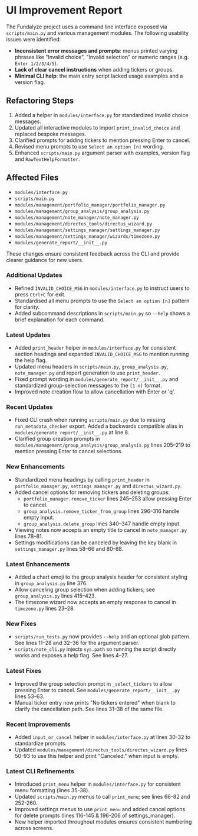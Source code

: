 # UI Improvement Report

The Fundalyze project uses a command line interface exposed via `scripts/main.py` and various management modules. The following usability issues were identified:

- **Inconsistent error messages and prompts**: menus printed varying phrases like "Invalid choice", "Invalid selection" or numeric ranges (e.g. `Enter 1/2/3/4/5`).
- **Lack of clear cancel instructions** when adding tickers or groups.
- **Minimal CLI help**: the main entry script lacked usage examples and a version flag.

## Refactoring Steps

1. Added a helper in `modules/interface.py` for standardized invalid choice messages.
2. Updated all interactive modules to import `print_invalid_choice` and replaced bespoke messages.
3. Clarified prompts for adding tickers to mention pressing Enter to cancel.
4. Revised menu prompts to use `Select an option [n]` wording.
5. Enhanced `scripts/main.py` argument parser with examples, version flag and `RawTextHelpFormatter`.

## Affected Files

- `modules/interface.py`
- `scripts/main.py`
- `modules/management/portfolio_manager/portfolio_manager.py`
- `modules/management/group_analysis/group_analysis.py`
- `modules/management/note_manager/note_manager.py`
- `modules/management/directus_tools/directus_wizard.py`
- `modules/management/settings_manager/settings_manager.py`
- `modules/management/settings_manager/wizards/timezone.py`
- `modules/generate_report/__init__.py`

These changes ensure consistent feedback across the CLI and provide clearer guidance for new users.

### Additional Updates

- Refined `INVALID_CHOICE_MSG` in `modules/interface.py` to instruct users to
  press `Ctrl+C` for exit.
- Standardised all menu prompts to use the `Select an option [n]` pattern for
  clarity.
- Added subcommand descriptions in `scripts/main.py` so `--help` shows a brief
  explanation for each command.

### Latest Updates

- Added `print_header` helper in `modules/interface.py` for consistent section
  headings and expanded `INVALID_CHOICE_MSG` to mention running the help flag.
- Updated menu headers in `scripts/main.py`, `group_analysis.py`, `note_manager.py`
  and report generation to use `print_header`.
- Fixed prompt wording in `modules/generate_report/__init__.py` and standardized
  group-selection messages to the `[1-n]` format.
- Improved note creation flow to allow cancellation with Enter or 'q'.

### Recent Updates

- Fixed CLI crash when running `scripts/main.py` due to missing
  `run_metadata_checker` export. Added a backwards compatible alias in
  `modules/generate_report/__init__.py` at line 8.
- Clarified group creation prompts in
  `modules/management/group_analysis/group_analysis.py` lines
  205–219 to mention pressing Enter to cancel selections.

### New Enhancements

- Standardized menu headings by calling `print_header` in
  `portfolio_manager.py`, `settings_manager.py` and `directus_wizard.py`.
- Added cancel options for removing tickers and deleting groups:
  - `portfolio_manager.remove_ticker` lines 245–253 allow pressing Enter to cancel.
  - `group_analysis.remove_ticker_from_group` lines 296–316 handle empty input.
  - `group_analysis.delete_group` lines 340–347 handle empty input.
- Viewing notes now accepts an empty title to cancel in
  `note_manager.py` lines 78–81.
- Settings modifications can be canceled by leaving the key blank in
  `settings_manager.py` lines 58–66 and 80–88.

### Latest Enhancements

- Added a chart emoji to the group analysis header for consistent styling in
  `group_analysis.py` line 376.
- Allow canceling group selection when adding tickers; see
  `group_analysis.py` lines 415–423.
- The timezone wizard now accepts an empty response to cancel in
  `timezone.py` lines 23–28.

### New Fixes

- `scripts/run_tests.py` now provides `--help` and an optional glob pattern.
  See lines 11–28 and 32–36 for the argument parser.
- `scripts/note_cli.py` injects `sys.path` so running the script directly works
  and exposes a help flag. See lines 4–27.

### Latest Fixes

- Improved the group selection prompt in `_select_tickers` to allow pressing
  Enter to cancel. See `modules/generate_report/__init__.py` lines 53–63.
- Manual ticker entry now prints "No tickers entered" when blank to clarify the
  cancellation path. See lines 31–38 of the same file.

### Recent Improvements
- Added `input_or_cancel` helper in `modules/interface.py` at lines 30-32 to standardize prompts.
- Updated `modules/management/directus_tools/directus_wizard.py` lines 50-93 to use this helper and print "Canceled." when input is empty.

### Latest CLI Refinements
- Introduced `print_menu` helper in `modules/interface.py` for consistent menu formatting (lines 35-38).
- Updated `scripts/main.py` menus to call `print_menu`; see lines 66-82 and 252-260.
- Improved settings menus to use `print_menu` and added cancel options for delete prompts (lines 116-145 & 196-206 of settings_manager).
- New helper imported throughout modules ensures consistent numbering across screens.

